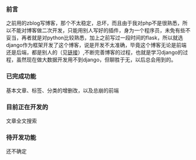 ### 前言
之前用的zblog写博客，那个不太稳定，总坏，而且由于我对php不是很熟悉，所以不能对博客做二次开发，只能用别人写好的插件，身为一个程序员，未免有些不妥当，再者就是对python比较熟悉，加上之前写过一段时间的flask，所以就选django作为框架开发了这个博客，说是开发不太准确，毕竟这个博客无论是前端还是后端，都是别人的（见[链接](https://www.zmrenwu.com/courses/hellodjango-blog-tutorial/)）,不断完善博客的过程，也就是学习django的过程，虽然现在做大数据开发用不到django，但聊胜于无，以后总会用到的。

### 已完成功能
基本文章、标签、分类的增删改，以及总崩的前端

### 目前正在开发的
文章全文搜索

### 待开发功能
还不确定